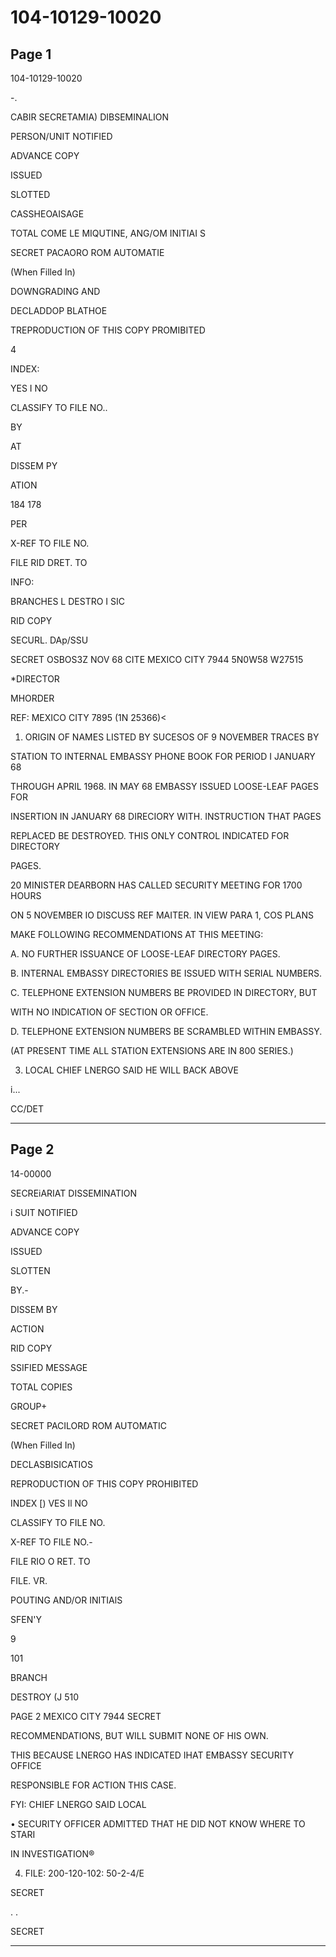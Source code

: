 # 104-10129-10020

## Page 1

104-10129-10020

-.

CABIR SECRETAMIA) DIBSEMINALION

PERSON/UNIT NOTIFIED

ADVANCE COPY

ISSUED

SLOTTED

CASSHEOAISAGE

TOTAL COME LE MIQUTINE, ANG/OM INITIAI S

SECRET PACAORO ROM AUTOMATIE

(When Filled In)

DOWNGRADING AND

DECLADDOP BLATHOE

TREPRODUCTION OF THIS COPY PROMIBITED

4

INDEX:

YES I NO

CLASSIFY TO FILE NO..

BY

AT

DISSEM PY

ATION

184 178

PER

X-REF TO FILE NO.

FILE RID DRET. TO

INFO:

BRANCHES L DESTRO I SIC

RID COPY

SECURL. DAp/SSU

SECRET OSBOS3Z NOV 68 CITE MEXICO CITY 7944 5N0W58 W27515

*DIRECTOR

MHORDER

REF: MEXICO CITY 7895 (1N 25366)<

1. ORIGIN OF NAMES LISTED BY SUCESOS OF 9 NOVEMBER TRACES BY

STATION TO INTERNAL EMBASSY PHONE BOOK FOR PERIOD I JANUARY 68

THROUGH APRIL 1968. IN MAY 68 EMBASSY ISSUED LOOSE-LEAF PAGES FOR

INSERTION IN JANUARY 68 DIRECIORY WITH. INSTRUCTION THAT PAGES

REPLACED BE DESTROYED. THIS ONLY CONTROL INDICATED FOR DIRECTORY

PAGES.

20 MINISTER DEARBORN HAS CALLED SECURITY MEETING FOR 1700 HOURS

ON 5 NOVEMBER IO DISCUSS REF MAITER. IN VIEW PARA 1, COS PLANS

MAKE FOLLOWING RECOMMENDATIONS AT THIS MEETING:

A. NO FURTHER ISSUANCE OF LOOSE-LEAF DIRECTORY PAGES.

B. INTERNAL EMBASSY DIRECTORIES BE ISSUED WITH SERIAL NUMBERS.

C. TELEPHONE EXTENSION NUMBERS BE PROVIDED IN DIRECTORY, BUT

WITH NO INDICATION OF SECTION OR OFFICE.

D. TELEPHONE EXTENSION NUMBERS BE SCRAMBLED WITHIN EMBASSY.

(AT PRESENT TIME ALL STATION EXTENSIONS ARE IN 800 SERIES.)

3. LOCAL CHIEF LNERGO SAID HE WILL BACK ABOVE

i...

CC/DET

---

## Page 2

14-00000

SECREiARIAT DISSEMINATION

i SUIT NOTIFIED

ADVANCE COPY

ISSUED

SLOTTEN

BY.-

DISSEM BY

ACTION

RID COPY

SSIFIED MESSAGE

TOTAL COPIES

GROUP+

SECRET PACILORD ROM AUTOMATIC

(When Filled In)

DECLASBISICATIOS

REPRODUCTION OF THIS COPY PROHIBITED

INDEX [) VES Il NO

CLASSIFY TO FILE NO.

X-REF TO FILE NO.-

FILE RIO O RET. TO

FILE. VR.

POUTING AND/OR INITIAlS

SFEN'Y

9

101

BRANCH

DESTROY (J 510

PAGE 2 MEXICO CITY 7944 SECRET

RECOMMENDATIONS, BUT WILL SUBMIT NONE OF HIS OWN.

THIS BECAUSE LNERGO HAS INDICATED IHAT EMBASSY SECURITY OFFICE

RESPONSIBLE FOR ACTION THIS CASE.

FYI: CHIEF LNERGO SAID LOCAL

• SECURITY OFFICER ADMITTED THAT HE DID NOT KNOW WHERE TO STARI

IN INVESTIGATION®

4. FILE: 200-120-102: 50-2-4/E

SECRET

. .

SECRET

---

